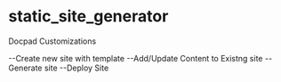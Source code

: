 static_site_generator
=====================

Docpad Customizations


--Create new site with template
--Add/Update Content to Existng site
--Generate site
--Deploy Site
